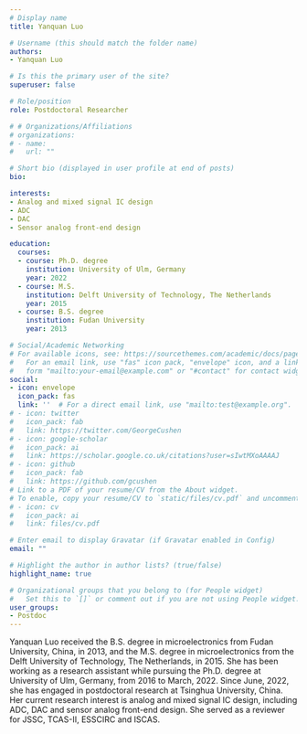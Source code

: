 ```yaml
---
# Display name
title: Yanquan Luo

# Username (this should match the folder name)
authors:
- Yanquan Luo

# Is this the primary user of the site?
superuser: false

# Role/position
role: Postdoctoral Researcher

# # Organizations/Affiliations
# organizations:
# - name: 
#   url: ""

# Short bio (displayed in user profile at end of posts)
bio: 

interests:
- Analog and mixed signal IC design
- ADC
- DAC
- Sensor analog front-end design

education:
  courses:
  - course: Ph.D. degree
    institution: University of Ulm, Germany
    year: 2022
  - course: M.S.
    institution: Delft University of Technology, The Netherlands
    year: 2015   
  - course: B.S. degree
    institution: Fudan University
    year: 2013

# Social/Academic Networking
# For available icons, see: https://sourcethemes.com/academic/docs/page-builder/#icons
#   For an email link, use "fas" icon pack, "envelope" icon, and a link in the
#   form "mailto:your-email@example.com" or "#contact" for contact widget.
social:
- icon: envelope
  icon_pack: fas
  link: ''  # For a direct email link, use "mailto:test@example.org".
# - icon: twitter
#   icon_pack: fab
#   link: https://twitter.com/GeorgeCushen
# - icon: google-scholar
#   icon_pack: ai
#   link: https://scholar.google.co.uk/citations?user=sIwtMXoAAAAJ
# - icon: github
#   icon_pack: fab
#   link: https://github.com/gcushen
# Link to a PDF of your resume/CV from the About widget.
# To enable, copy your resume/CV to `static/files/cv.pdf` and uncomment the lines below.
# - icon: cv
#   icon_pack: ai
#   link: files/cv.pdf

# Enter email to display Gravatar (if Gravatar enabled in Config)
email: ""

# Highlight the author in author lists? (true/false)
highlight_name: true

# Organizational groups that you belong to (for People widget)
#   Set this to `[]` or comment out if you are not using People widget.
user_groups:
- Postdoc
---
```


Yanquan Luo received the B.S. degree in microelectronics from Fudan University, China, in 2013, and the M.S. degree in microelectronics from the Delft University of Technology, The Netherlands, in 2015. She has been working as a research assistant while pursuing the Ph.D. degree at University of Ulm, Germany, from 2016 to March, 2022. Since June, 2022, she has engaged in postdoctoral research at Tsinghua University, China. Her current research interest is analog and mixed signal IC design, including ADC, DAC and sensor analog front-end design. She served as a reviewer for JSSC, TCAS-II, ESSCIRC and ISCAS.